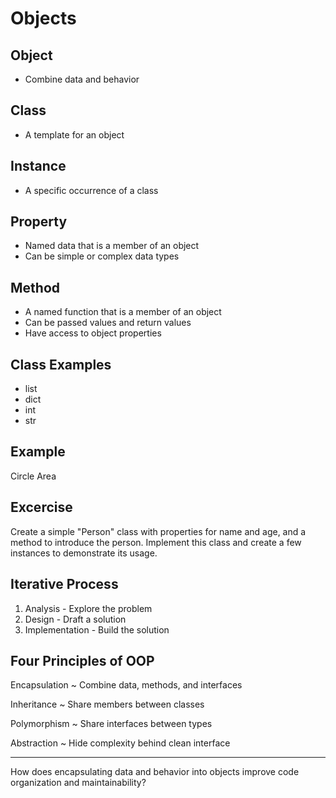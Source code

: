 Objects
=======

Object
------

- Combine data and behavior

Class
-----

- A template for an object

Instance
--------

- A specific occurrence of a class

Property
--------

- Named data that is a member of an object
- Can be simple or complex data types

Method
------

- A named function that is a member of an object
- Can be passed values and return values
- Have access to object properties

Class Examples
--------------

- list
- dict
- int
- str

Example
-------

Circle Area

Excercise
---------

Create a simple "Person" class with properties for name and age, and a method to introduce the person. Implement this class and create a few instances to demonstrate its usage.

Iterative Process
-----------------

1. Analysis - Explore the problem
2. Design - Draft a solution
3. Implementation - Build the solution

Four Principles of OOP
----------------------

Encapsulation
  ~ Combine data, methods, and interfaces

Inheritance
  ~ Share members between classes

Polymorphism
  ~ Share interfaces between types

Abstraction
  ~ Hide complexity behind clean interface

---

How does encapsulating data and behavior into objects improve code organization and maintainability?
